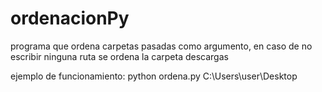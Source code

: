 # ordenacionPy
programa que ordena carpetas pasadas como argumento, en caso de no escribir ninguna ruta se ordena la carpeta descargas

ejemplo de funcionamiento: python ordena.py C:\Users\user\Desktop
